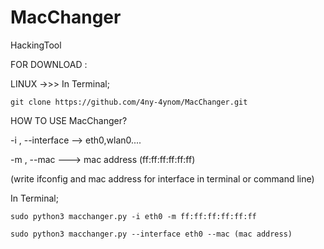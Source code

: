 # MacChanger
HackingTool

FOR DOWNLOAD :

LINUX ->>> In Terminal;

    git clone https://github.com/4ny-4ynom/MacChanger.git
    
    
    
HOW TO USE MacChanger?

-i , --interface --> eth0,wlan0.... 


-m , --mac ---> mac address  (ff:ff:ff:ff:ff:ff)

(write ifconfig and mac address  for interface in terminal or command line)


In Terminal;
	
	sudo python3 macchanger.py -i eth0 -m ff:ff:ff:ff:ff:ff

	sudo python3 macchanger.py --interface eth0 --mac (mac address)
